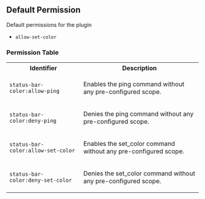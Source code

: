 ## Default Permission

Default permissions for the plugin

- `allow-set-color`

### Permission Table 

<table>
<tr>
<th>Identifier</th>
<th>Description</th>
</tr>


<tr>
<td>

`status-bar-color:allow-ping`

</td>
<td>

Enables the ping command without any pre-configured scope.

</td>
</tr>

<tr>
<td>

`status-bar-color:deny-ping`

</td>
<td>

Denies the ping command without any pre-configured scope.

</td>
</tr>

<tr>
<td>

`status-bar-color:allow-set-color`

</td>
<td>

Enables the set_color command without any pre-configured scope.

</td>
</tr>

<tr>
<td>

`status-bar-color:deny-set-color`

</td>
<td>

Denies the set_color command without any pre-configured scope.

</td>
</tr>
</table>

